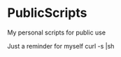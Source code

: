 # PublicScripts
My personal scripts for public use


Just a reminder for myself
curl -s <URL-to-your-file> |sh
